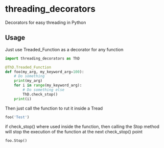 # threading_decorators

Decorators for easy threading in Python

## Usage

Just use Treaded_Function as a decorator for any function

```python
import threading_decorators as ThD

@ThD.Treaded_Function
def foo(my_arg, my_keyword_arg=100):
    # Do something
    print(my_arg)
    for i in range(my_keyword_arg):
        # Do something else
        ThD.check_stop()
    print(i)
```

Then just call the function to rut it inside a Tread

```python
foo('Test')
```

if check_stop() where used inside the function, then calling the Stop method will stop the execution of the function at the next check_stop() point 

```python
foo.Stop()
```
